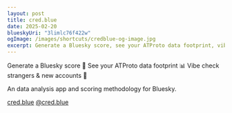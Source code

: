 ```yaml
---
layout: post
title: cred.blue
date: 2025-02-20
blueskyUri: "3limlc76f422w"
ogImage: /images/shortcuts/credblue-og-image.jpg
excerpt: Generate a Bluesky score, see your ATProto data footprint, vibe check strangers and new accounts.
---
```


Generate a Bluesky score 🦋
See your ATProto data footprint 📊
Vibe check strangers & new accounts 🧐

An data analysis app and scoring methodology for Bluesky.

[cred.blue](https://cred.blue)
[@cred.blue](https://bsky.app/profile/cred.blue)